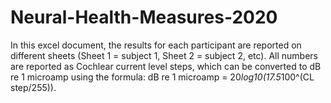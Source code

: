 # Neural-Health-Measures-2020

In this excel document, the results for each participant are reported on different sheets (Sheet 1 = subject 1, Sheet 2 = subject 2, etc). All numbers are reported as Cochlear current level steps, which can be converted to dB re 1 microamp using the formula: dB re 1 microamp = 20*log10(17.5*100^(CL step/255)).
